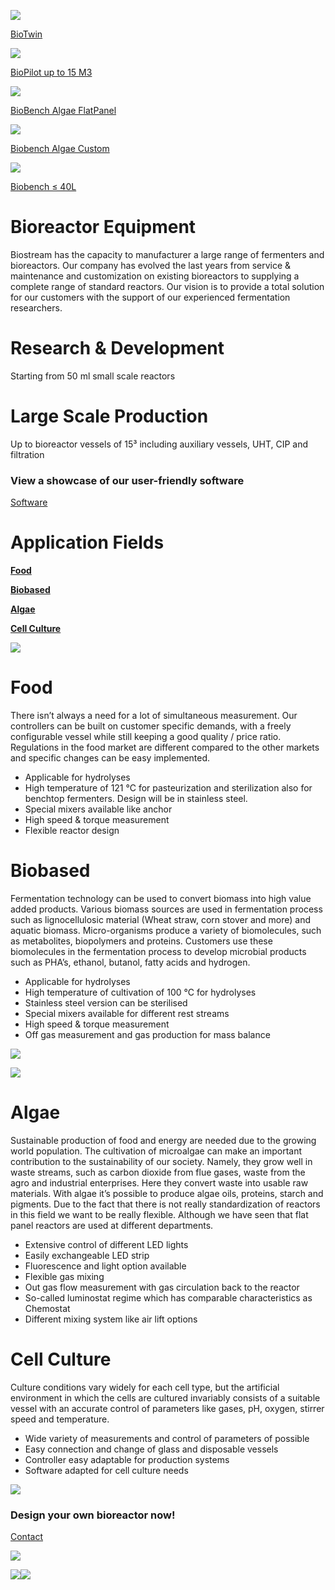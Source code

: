 ![](https://www.biostream-international.com/wp-content/plugins/masterslider/public/assets/css/blank.gif)

[BioTwin](https://www.biostream-international.com/biotwin/)

![](https://www.biostream-international.com/wp-content/plugins/masterslider/public/assets/css/blank.gif)

[BioPilot up to 15 M3](https://www.biostream-international.com/biopilot/)

![](https://www.biostream-international.com/wp-content/uploads/MasterSlider-1.png)

[BioBench Algae FlatPanel](https://www.biostream-international.com/biobench/)

![](https://www.biostream-international.com/wp-content/plugins/masterslider/public/assets/css/blank.gif)

[Biobench Algae Custom](https://www.biostream-international.com/biobench/)

![](https://www.biostream-international.com/wp-content/plugins/masterslider/public/assets/css/blank.gif)

[Biobench ≤ 40L](https://www.biostream-international.com/biobench/)

# Bioreactor Equipment

Biostream has the capacity to manufacturer a large range of fermenters and bioreactors. Our company has evolved the last years from service & maintenance and customization on existing bioreactors to supplying a complete range of standard reactors. Our vision is to provide a total solution for our customers with the support of our experienced fermentation researchers.

# Research & Development

Starting from 50 ml small scale reactors

# Large Scale Production

Up to bioreactor vessels of 15³ including auxiliary vessels, UHT, CIP and filtration

### View a showcase of our user-friendly software

[Software](https://www.biostream-international.com/rd/)

# Application Fields

[**Food**](https://www.biostream-international.com/#food)

[**Biobased**](https://www.biostream-international.com/#biobased)

[**Algae**](https://www.biostream-international.com/#algae)

[**Cell Culture**](https://www.biostream-international.com/#cellculture)

![](https://www.biostream-international.com/wp-content/uploads/Food-square.jpg)

# Food

There isn’t always a need for a lot of simultaneous measurement. Our controllers can be built on customer specific demands, with a freely configurable vessel while still keeping a good quality / price ratio. Regulations in the food market are different compared to the other markets and specific changes can be easy implemented.

- Applicable for hydrolyses
- High temperature of 121 °C for pasteurization and sterilization also for benchtop fermenters. Design will be in stainless steel.
- Special mixers available like anchor
- High speed & torque measurement
- Flexible reactor design

# Biobased

Fermentation technology can be used to convert biomass into high value added products. Various biomass sources are used in fermentation process such as lignocellulosic material (Wheat straw, corn stover and more) and aquatic biomass. Micro-organisms produce a variety of biomolecules, such as metabolites, biopolymers and proteins. Customers use these biomolecules in the fermentation process to develop microbial products such as PHA’s, ethanol, butanol, fatty acids and hydrogen.

- Applicable for hydrolyses
- High temperature of cultivation of 100 °C for hydrolyses
- Stainless steel version can be sterilised
- Special mixers available for different rest streams
- High speed & torque measurement
- Off gas measurement and gas production for mass balance

![](https://www.biostream-international.com/wp-content/uploads/Biobased-square.jpg)

![](https://www.biostream-international.com/wp-content/uploads/Algae-square.jpg)

# Algae

Sustainable production of food and energy are needed due to the growing world population. The cultivation of microalgae can make an important contribution to the sustainability of our society. Namely, they grow well in waste streams, such as carbon dioxide from flue gases, waste from the agro and industrial enterprises. Here they convert waste into usable raw materials. With algae it’s possible to produce algae oils, proteins, starch and pigments. Due to the fact that there is not really standardization of reactors in this field we want to be really flexible. Although we have seen that flat panel reactors are used at different departments.

- Extensive control of different LED lights
- Easily exchangeable LED strip
- Fluorescence and light option available
- Flexible gas mixing
- Out gas flow measurement with gas circulation back to the reactor
- So-called luminostat regime which has comparable characteristics as Chemostat
- Different mixing system like air lift options

# Cell Culture

Culture conditions vary widely for each cell type, but the artificial environment in which the cells are cultured invariably consists of a suitable vessel with an accurate control of parameters like gases, pH, oxygen, stirrer speed and temperature.

- Wide variety of measurements and control of parameters of possible
- Easy connection and change of glass and disposable vessels
- Controller easy adaptable for production systems
- Software adapted for cell culture needs

![](https://www.biostream-international.com/wp-content/uploads/CellCulture-square.jpg)

### Design your own bioreactor now!

[Contact](https://www.biostream-international.com/contact)

![](https://www.biostream-international.com/wp-content/uploads/Map_europe_grey.png)

![](https://www.biostream-international.com/wp-content/uploads/LOGO_BIOPROCESS-transparant.png)![](https://www.biostream-international.com/wp-content/uploads/broadley-james-logo-transparant.png)